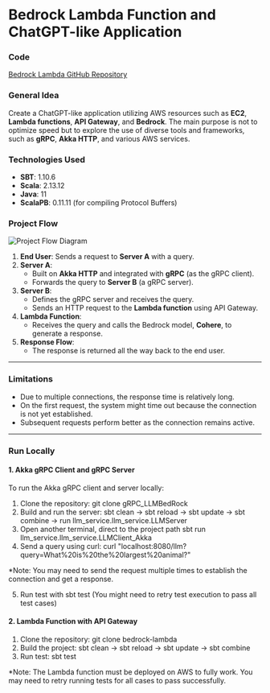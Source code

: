# Bedrock Lambda Function and ChatGPT-like Application

### Code
[Bedrock Lambda GitHub Repository](https://github.com/thanhtaita/bedrock-lambda)

### General Idea
Create a ChatGPT-like application utilizing AWS resources such as **EC2**, **Lambda functions**, **API Gateway**, and **Bedrock**. The main purpose is not to optimize speed but to explore the use of diverse tools and frameworks, such as **gRPC**, **Akka HTTP**, and various AWS services.

### Technologies Used
- **SBT**: 1.10.6  
- **Scala**: 2.13.12  
- **Java**: 11  
- **ScalaPB**: 0.11.11 (for compiling Protocol Buffers)

### Project Flow
![Project Flow Diagram](https://github.com/user-attachments/assets/da8491ec-165c-4eab-8df8-9734c3e268a8)

1. **End User**: Sends a request to **Server A** with a query.
2. **Server A**:
   - Built on **Akka HTTP** and integrated with **gRPC** (as the gRPC client).
   - Forwards the query to **Server B** (a gRPC server).
3. **Server B**:
   - Defines the gRPC server and receives the query.
   - Sends an HTTP request to the **Lambda function** using API Gateway.
4. **Lambda Function**:
   - Receives the query and calls the Bedrock model, **Cohere**, to generate a response.
5. **Response Flow**:
   - The response is returned all the way back to the end user.

---

### Limitations
- Due to multiple connections, the response time is relatively long.
- On the first request, the system might time out because the connection is not yet established.
- Subsequent requests perform better as the connection remains active.

---

### Run Locally

#### 1. Akka gRPC Client and gRPC Server
To run the Akka gRPC client and server locally:

1. Clone the repository: git clone gRPC_LLMBedRock
2. Build and run the server: sbt clean -> sbt reload -> sbt update -> sbt combine -> run llm_service.llm_service.LLMServer
3. Open another terminal, direct to the project path sbt run llm_service.llm_service.LLMClient_Akka
4. Send a query using curl: curl "localhost:8080/llm?query=What%20is%20the%20largest%20animal?"

*Note: You may need to send the request multiple times to establish the connection and get a response.

5. Run test with sbt test (You might need to retry test execution to pass all test cases)

#### 2. Lambda Function with API Gateway
1. Clone the repository: git clone bedrock-lambda
2. Build the project: sbt clean -> sbt reload -> sbt update -> sbt combine
3. Run test: sbt test

*Note: The Lambda function must be deployed on AWS to fully work. You may need to retry running tests for all cases to pass successfully.







    
